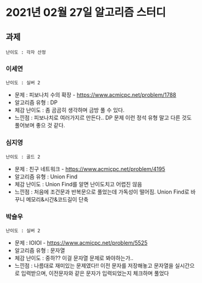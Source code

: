 # 2021년 02월 27일 알고리즘 스터디

## 과제
`난이도 : 각자 산정`

### 이세연
`난이도 : 실버 2`
- 문제 : 피보나치 수의 확장 - https://www.acmicpc.net/problem/1788
- 알고리즘 유형 : DP
- 체감 난이도 : 좀 곰곰히 생각하며 금방 풀 수 있다.
- 느낀점 : 피보나치로 여러가지르 만든다.. DP 문제 이런 정석 유형 말고 다른 것도 풀어보며 좋으 것 같다.

### 심지영
`난이도 : 골드 2`
- 문제 : 친구 네트워크 - https://www.acmicpc.net/problem/4195
- 알고리즘 유형 : Union Find
- 체감 난이도 : Union Find를 알면 난이도치고 어렵진 않음
- 느낀점 : 처음에 조건문과 반복문으로 풀었는데 가독성이 떨어짐. Union Find로 바꾸니 메모리&시간&코드길이 단축

### 박슬우
`난이도 : 실버 2`
- 문제 : IOIOI - https://www.acmicpc.net/problem/5525
- 알고리즘 유형 : 문자열
- 체감 난이도 : 중하?? 이걸 문자열 문제로 봐야하는가..
- 느낀점 : 나름대로 재미있는 문제였다!! 이전 문자를 저장해놓고 문자열을 실시간으로 입력받으며, 이전문자와 같은 문자가 입력되었는지 체크하며 풀었다
